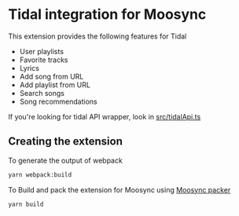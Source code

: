 # Tidal integration for Moosync

This extension provides the following features for Tidal
- User playlists
- Favorite tracks
- Lyrics
- Add song from URL
- Add playlist from URL
- Search songs
- Song recommendations

If you're looking for tidal API wrapper, look in [src/tidalApi.ts](./src/tidalApi.ts)

## Creating the extension

To generate the output of webpack

``` bash
yarn webpack:build
```

To Build and pack the extension for Moosync using [Moosync packer](https://github.com/Moosync/extension-packer)

``` bash
yarn build
```
